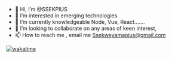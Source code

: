 - 👋 Hi, I’m @SSEKPIUS
- 👀 I’m interested in emerging technologies
- 🌱 I’m currently knowledgeable Node, Vue, React.......
- 💞️ I’m looking to collaborate on any areas of keen interest, 
- 📫 How to reach me ,  email me Ssekweyamapius@gmail.com


<a href="https://wakatime.com/badge/gitlab/ssekweyamapius/futurelink_technologies_api"><img src="https://wakatime.com/badge/gitlab/ssekweyamapius/futurelink_technologies_api.svg" alt="wakatime"></a>
<!---
SSEKPIUS/SSEKPIUS is a ✨ special ✨ repository because its `README.md` (this file) appears on your GitHub profile.
You can click the Preview link to take a look at your changes.
--->
